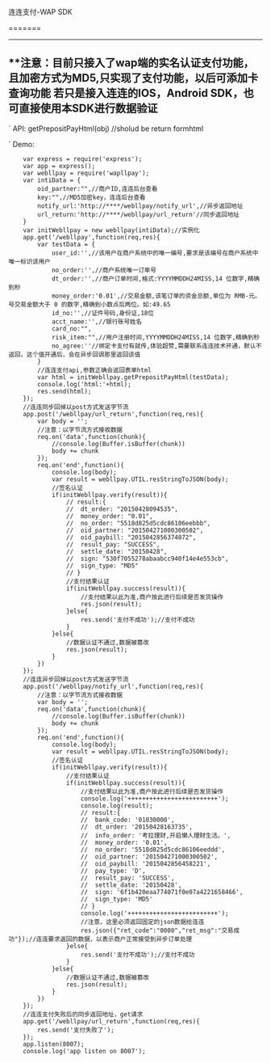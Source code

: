 连连支付-WAP SDK


=======

---------------------------------------------------
**注意：目前只接入了wap端的实名认证支付功能，且加密方式为MD5,只实现了支付功能，以后可添加卡查询功能
**若只是接入连连的IOS，Android SDK，也可直接使用本SDK进行数据验证**
---------------------------------------------------
`	API: getPrepositPayHtml(obj) //sholud be return formhtml

`	Demo:

		var express = require('express');
		var app = express();
		var webllpay = require('wapllpay');
		var intiData = {
			oid_partner:"",//商户ID,连连后台查看
			key:"",//MD5加密key，连连后台查看
			notify_url:'http://****/webllpay/notify_url',//异步返回地址
			url_return:'http://****/webllpay/url_return'//同步返回地址
		}
		var initWebllpay = new webllpay(intiData);//实例化
		app.get('/webllpay',function(req,res){
			var testData = {
				user_id:'',//该用户在商户系统中的唯一编号,要求是该编号在商户系统中唯一标识该用户
				no_order:'',//商户系统唯一订单号
				dt_order:'',//商户订单时间,格式:YYYYMMDDH24MISS,14 位数字,精确到秒
				money_order:'0.01',//交易金额,该笔订单的资金总额,单位为 RMB-元。号交易金额大于 0 的数字,精确到小数点后两位。如:49.65
				id_no:'',//证件号码,身份证,18位
				acct_name:'',//银行账号姓名
				card_no:"",
				risk_item:"",//用户注册时间,YYYYMMDDH24MISS,14 位数字,精确到秒
				no_agree:''//绑定卡支付有就传,体验超赞,需要联系连连技术开通，默认不返回，这个值开通后，会在异步回调那里返回该值
			}
			//连连支付api,参数正确会返回表单html
			var html = initWebllpay.getPrepositPayHtml(testData);
			console.log('html:'+html);
			res.send(html);
		});
		//连连同步回掉以post方式发送字节流
		app.post('/webllpay/url_return',function(req,res){
			var body = '';
			//注意：以字节流方式接收数据
			req.on('data',function(chunk){
				//console.log(Buffer.isBuffer(chunk))
				body += chunk
			});
			req.on('end',function(){
				console.log(body);
				var result = webllpay.UTIL.resStringToJSON(body);
				//签名认证
				if(initWebllpay.verify(result)){					
					// result:{
					// 	dt_order: "20150428094535",
					// 	money_order: "0.01",
					// 	no_order: "5518d825d5cdc86106eebbb",
					// 	oid_partner: "201504271000300502",
					// 	oid_paybill: "2015042856374872",
					// 	result_pay: "SUCCESS",
					// 	settle_date: "20150428",
					// 	sign: "530f7055278abaabcc940f14e4e553cb",
					// 	sign_type: "MD5"
					// }
					//支付结果认证
					if(initWebllpay.success(result)){
						//支付结果以此为准,商户按此进行后续是否发货操作
						res.json(result);
					}else{
						res.send('支付不成功');//支付不成功
					}		
				}else{
					//数据认证不通过,数据被篡改
					res.json(result);
				}	
		  	})
		});
		//连连异步回掉以post方式发送字节流
		app.post('/webllpay/notify_url',function(req,res){
			//注意：以字节流方式接收数据
			var body = '';
			req.on('data',function(chunk){
				//console.log(Buffer.isBuffer(chunk))
				body += chunk
			});
			req.on('end',function(){
				console.log(body);
				var result = webllpay.UTIL.resStringToJSON(body);
				//签名认证
				if(initWebllpay.verify(result)){
					//支付结果认证
					if(initWebllpay.success(result)){
						//支付结果以此为准,商户按此进行后续是否发货操作
						console.log('+++++++++++++++++++++++++');
						console.log(result);
						// result:{ 
						// 	bank_code: '01030000',
						// 	dt_order: '20150428163735',
						// 	info_order: '考拉理财,开启懒人理财生活。',
						// 	money_order: '0.01',
						// 	no_order: '5518d825d5cdc86106eeddd',
						// 	oid_partner: '201504271000300502',
						// 	oid_paybill: '2015042856458221',
						// 	pay_type: 'D',
						// 	result_pay: 'SUCCESS',
						// 	settle_date: '20150428',
						// 	sign: '6f1b420eaa774071f0e07a4221658466',
						// 	sign_type: 'MD5' 
						// }
						console.log('+++++++++++++++++++++++++');
						//注意，这里必须返回固定的json数据给连连
						res.json({"ret_code":"0000","ret_msg":"交易成功"});//连连要求返回的数据，以表示商户正常接受到异步订单处理
					}else{
						res.send('支付不成功');//支付不成功
					}				
				}else{
					//数据认证不通过,数据被篡改
					res.json(result);
				}	
		  	})
		});
		//连连支付失败后的同步返回地址，get请求
		app.get('/webllpay/url_return',function(req,res){
			res.send('支付失败了');
		});
		app.listen(8007);
		console.log('app listen on 8007');